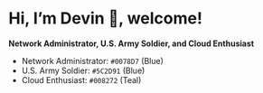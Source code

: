 # Hi, I’m Devin 👋, welcome!
**Network Administrator, U.S. Army Soldier, and Cloud Enthusiast**

- Network Administrator: `#0078D7` (Blue)
- U.S. Army Soldier: `#5C2D91` (Blue)
- Cloud Enthusiast: `#008272` (Teal)
